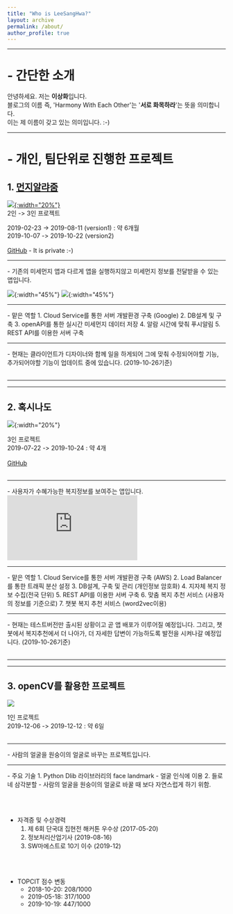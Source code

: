 ```yaml
---
title: "Who is LeeSangHwa?"
layout: archive
permalink: /about/
author_profile: true
---
```


---

# - 간단한 소개
안녕하세요. 저는 **이상화**입니다.  
블로그의 이름 즉, 'Harmony With Each Other'는 '**서로 화목하라**'는 뜻을 의미합니다.  
이는 제 이름이 갖고 있는 의미입니다.  :-)

---




# - 개인, 팀단위로 진행한 프로젝트
## 1. [먼지알랴줌](https://apps.apple.com/us/app/%EB%A8%BC%EC%A7%80%EC%95%8C%EB%9E%B4%EC%A4%8C/id1470952112)
[![](/assets/images/munji-alarm-logo.jpg){:width="20%"}](https://apps.apple.com/us/app/%EB%A8%BC%EC%A7%80%EC%95%8C%EB%9E%B4%EC%A4%8C/id1470952112)  
2인 -> 3인 프로젝트  

2019-02-23 -> 2019-08-11 (version1) : 약 6개월
<br>
2019-10-07 -> 2019-10-22 (version2)  
<br>
[GitHub](https://github.com/lee-sanghwa/OnOffDust) - It is private :-)
<hr>
- 기존의 미세먼지 앱과 다르게 앱을 실행하지않고  
미세먼지 정보를 전달받을 수 있는 앱입니다.

![](/assets/images/munji-alarm-detail.png){:width="45%"} ![](/assets/images/munji-alarm-alarm.png){:width="45%"}
<hr>
- 맡은 역할
    1. Cloud Service를 통한 서버 개발환경 구축 (Google)
    2. DB설계 및 구축
    3. openAPI를 통한 실시간 미세먼지 데이터 저장
    4. 알람 시간에 맞춰 푸시알림
    5. REST API를 이용한 서버 구축
<br>
<hr>
- 현재는 클라이언트가 디자이너와 함께 일을 하게되어  
그에 맞춰 수정되어야할 기능, 추가되어야할 기능이  
업데이트 중에 있습니다.  
(2019-10-26기준)
<br><br>
    
---
---

## 2. 혹시나도

![](/assets/images/hoxynado-logo.png){:width="20%"}

3인 프로젝트  
2019-07-22 -> 2019-10-24 : 약 4개
<br><br>
[GitHub](https://github.com/lee-sanghwa/hoxymetoo)
<br><br>
<hr>
- 사용자가 수혜가능한 복지정보를 보여주는 앱입니다.

<iframe src="https://www.youtube.com/embed/ZLpTKLmQIpU" frameborder="0" allowfullscreen></iframe>

<hr>
- 맡은 역할
    1. Cloud Service를 통한 서버 개발환경 구축 (AWS)
    2. Load Balancer를 통한 트래픽 분산 설정
    3. DB설계, 구축 및 관리 (개인정보 암호화)
    4. 지자체 복지 정보 수집(전국 단위)
    5. REST API를 이용한 서버 구축
    6. 맞춤 복지 추천 서비스 (사용자의 정보를 기준으로)
    7. 챗봇 복지 추천 서비스 (word2vec이용)
<br>
<hr>
- 현재는 테스트버전만 출시된 상황이고 곧 앱 배포가 이루어질   
예정입니다. 그리고, 챗봇에서 복지추천에서 더 나아가,  
더 자세한 답변이 가능하도록 발전을 시켜나갈 예정입니다.  
(2019-10-26기준)
<br><br>

---
---

## 3. openCV를 활용한 프로젝트
![](/assets/images/face2monkey.png)

1인 프로젝트  
2019-12-06 -> 2019-12-12 : 약 6일
<br><br>
<hr>
- 사람의 얼굴을 원숭이의 얼굴로 바꾸는 프로젝트입니다.
<hr>
- 주요 기술
    1. Python Dlib 라이브러리의 face landmark
    - 얼굴 인식에 이용
    2. 들로네 삼각분할
    - 사람의 얼굴을 원숭이의 얼굴로 바꿀 때 보다 자연스럽게 하기 위함.

        
<br><br>
- 자격증 및 수상경력
    1. 제 6회 단국대 집현전 해커톤 우수상 (2017-05-20)
    2. 정보처리산업기사 (2019-08-16)
    3. SW마에스트로 10기 이수 (2019-12)
    
<br><br>
- TOPCIT 점수 변동
    - 2018-10-20: 208/1000
    - 2019-05-18: 317/1000
    - 2019-10-19: 447/1000